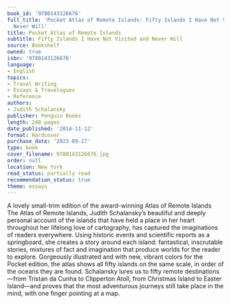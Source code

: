 ```yaml
---
book_id: '9780143126676'
full_title: 'Pocket Atlas of Remote Islands: Fifty Islands I Have Not Visited and
  Never Will'
title: Pocket Atlas of Remote Islands
subtitle: Fifty Islands I Have Not Visited and Never Will
source: Bookshelf
owned: true
isbn: '9780143126676'
language:
- English
topics:
- Travel Writing
- Essays & Travelogues
- Reference
authors:
- Judith Schalansky
publisher: Penguin Books
length: 240 pages
date_published: '2014-11-12'
format: Hardcover
purchase_date: '2023-09-27'
type: book
cover_filename: 9780143126676.jpg
order: null
location: New York
read_status: partially read
recommendation_status: true
theme: essays
---
```

A lovely small-trim edition of the award-winning Atlas of Remote Islands
The Atlas of Remote Islands, Judith Schalansky’s beautiful and deeply personal account of the islands that have held a place in her heart throughout her lifelong love of cartography, has captured the imaginations of readers everywhere. Using historic events and scientific reports as a springboard, she creates a story around each island: fantastical, inscrutable stories, mixtures of fact and imagination that produce worlds for the reader to explore.
Gorgeously illustrated and with new, vibrant colors for the Pocket edition, the atlas shows all fifty islands on the same scale, in order of the oceans they are found. Schalansky lures us to fifty remote destinations—from Tristan da Cunha to Clipperton Atoll, from Christmas Island to Easter Island—and proves that the most adventurous journeys still take place in the mind, with one finger pointing at a map.
